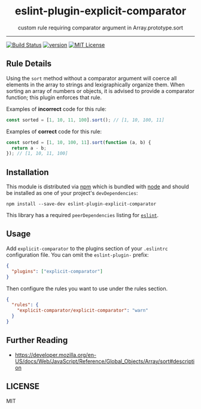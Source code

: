 <div align="center">
<h1>eslint-plugin-explicit-comparator</h1>

<p>custom rule requiring comparator argument in Array.prototype.sort</p>
</div>

---

<!-- prettier-ignore-start -->
[![Build Status][build-badge]][build]
[![version][version-badge]][package]
[![MIT License][license-badge]][license]
<!-- prettier-ignore-end -->

## Rule Details

Using the `sort` method without a comparator argument will coerce all elements in the array to strings and lexigraphically organize them. When sorting an array of numbers or objects, it is advised to provide a comparator function; this plugin enforces that rule.

Examples of **incorrect** code for this rule:

```js
const sorted = [1, 10, 11, 100].sort(); // [1, 10, 100, 11]
```

Examples of **correct** code for this rule:

```js
const sorted = [1, 10, 100, 11].sort(function (a, b) {
  return a - b;
}); // [1, 10, 11, 100]
```

## Installation

This module is distributed via [npm][npm] which is bundled with [node][node] and
should be installed as one of your project's `devDependencies`:

```
npm install --save-dev eslint-plugin-explicit-comparator
```

This library has a required `peerDependencies` listing for [`eslint`][eslint].

## Usage

Add `explicit-comparator` to the plugins section of your `.eslintrc` configuration file.
You can omit the `eslint-plugin-` prefix:

```json
{
  "plugins": ["explicit-comparator"]
}
```

Then configure the rules you want to use under the rules section.

```json
{
  "rules": {
    "explicit-comparator/explicit-comparator": "warn"
  }
}
```

## Further Reading

- https://developer.mozilla.org/en-US/docs/Web/JavaScript/Reference/Global_Objects/Array/sort#description

## LICENSE

MIT

<!-- prettier-ignore-start -->
[npm]: https://www.npmjs.com
[node]: https://nodejs.org
[build-badge]: https://img.shields.io/github/workflow/status/sam-parsons/eslint-plugin-explicit-comparator/node-ci?logo=github&style=flat-square
[build]: https://github.com/sam-parsons/eslint-plugin-explicit-comparator/actions?query=workflow%3Anode-ci
[coverage-badge]: https://img.shields.io/codecov/c/github/sam-parsons/eslint-plugin-explicit-comparator.svg?style=flat-square
[version-badge]: https://img.shields.io/npm/v/eslint-plugin-explicit-comparator.svg?style=flat-square
[package]: https://www.npmjs.com/package/eslint-plugin-explicit-comparator
[license-badge]: https://img.shields.io/npm/l/eslint-plugin-explicit-comparator.svg?style=flat-square
[license]: https://github.com/sam-parsons/eslint-plugin-explicit-comparator/blob/main/LICENSE

[eslint]: https://eslint.org
<!-- prettier-ignore-end -->

